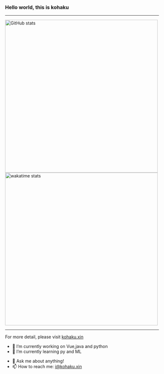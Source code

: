 <!-- ### Hi there 👋 -->


<!-- **akikohaku/akikohaku** is a ✨ _special_ ✨ repository because its `README.md` (this file) appears on your GitHub profile. -->
### Hello world, this is kohaku
---

<img alt="GitHub stats" src="https://github-readme-stats.vercel.app/api?username=akikohaku&bg_color=30,e96443,904e95&title_color=fff&text_color=fff&count_private=true&hide_border=true" width="500">

<img alt="wakatime stats" src="https://github-readme-stats.vercel.app/api/top-langs/?username=akikohaku" width="500">

---
For more detail, please visit <a href="https://kohaku.xin">kohaku.xin</a>

- 🔭 I’m currently working on Vue,java and python
- 🌱 I’m currently learning py and ML
<!-- - 👯 I’m looking to collaborate on ... -->
<!-- - 🤔 I’m looking for help with ... -->
- 💬 Ask me about anything!
- 📫 How to reach me: i@kohaku.xin
<!-- - 😄 Pronouns: ... -->
<!-- - ⚡ Fun fact: ... -->

